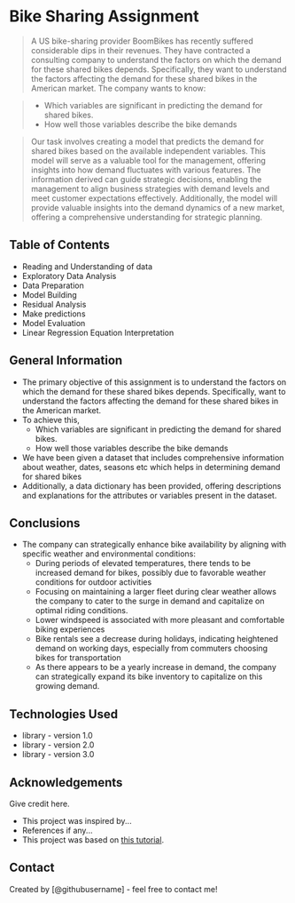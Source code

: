 # Bike Sharing Assignment
> A US bike-sharing provider BoomBikes has recently suffered considerable dips in their revenues. They have contracted a consulting company to understand the factors on which the demand for these shared bikes depends. Specifically, they want to understand the factors affecting the demand for these shared bikes in the American market. The company wants to know:

> - Which variables are significant in predicting the demand for shared bikes.
> - How well those variables describe the bike demands

> Our task involves creating a model that predicts the demand for shared bikes based on the available independent variables. This model will serve as a valuable tool for the management, offering insights into how demand fluctuates with various features. The information derived can guide strategic decisions, enabling the management to align business strategies with demand levels and meet customer expectations effectively. Additionally, the model will provide valuable insights into the demand dynamics of a new market, offering a comprehensive understanding for strategic planning.


## Table of Contents
* Reading and Understanding of data
* Exploratory Data Analysis
* Data Preparation
* Model Building
* Residual Analysis
* Make predictions
* Model Evaluation
* Linear Regression Equation Interpretation

<!-- You can include any other section that is pertinent to your problem -->

## General Information
- The primary objective of this assignment is to understand the factors on which the demand for these shared bikes depends. Specifically, want to understand the factors affecting the demand for these shared bikes in the American market. 
- To achieve this,
	 - Which variables are significant in predicting the demand for shared bikes.
	 - How well those variables describe the bike demands
- We have been given a dataset that includes comprehensive information about weather, dates, seasons etc which helps in determining demand for shared bikes 
- Additionally, a data dictionary has been provided, offering descriptions and explanations for the attributes or variables present in the dataset.

<!-- You don't have to answer all the questions - just the ones relevant to your project. -->

## Conclusions
- The company can strategically enhance bike availability by aligning with specific weather and environmental conditions:
  	- During periods of elevated temperatures, there tends to be increased demand for bikes, possibly due to favorable weather conditions for outdoor activities
  	- Focusing on maintaining a larger fleet during clear weather allows the company to cater to the surge in demand and capitalize on optimal riding conditions.
  	- Lower windspeed is associated with more pleasant and comfortable biking experiences
  	- Bike rentals see a decrease during holidays, indicating heightened demand on working days, especially from commuters choosing bikes for transportation
  	- As there appears to be a yearly increase in demand, the company can strategically expand its bike inventory to capitalize on this growing demand.

<!-- You don't have to answer all the questions - just the ones relevant to your project. -->


## Technologies Used
- library - version 1.0
- library - version 2.0
- library - version 3.0

<!-- As the libraries versions keep on changing, it is recommended to mention the version of library used in this project -->

## Acknowledgements
Give credit here.
- This project was inspired by...
- References if any...
- This project was based on [this tutorial](https://www.example.com).


## Contact
Created by [@githubusername] - feel free to contact me!


<!-- Optional -->
<!-- ## License -->
<!-- This project is open source and available under the [... License](). -->

<!-- You don't have to include all sections - just the one's relevant to your project -->
